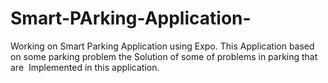 # Smart-PArking-Application-
Working on Smart Parking Application using Expo. This Application based on some parking problem the Solution of some of problems in parking that are  Implemented in this application. 

